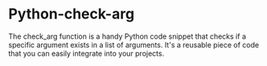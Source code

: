 # Python-check-arg
The check_arg function is a handy Python code snippet that checks if a specific argument exists in a list of arguments. It's a reusable piece of code that you can easily integrate into your projects.

